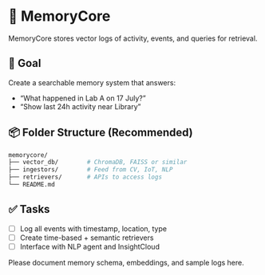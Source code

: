 # 🧬 MemoryCore

MemoryCore stores vector logs of activity, events, and queries for retrieval.

## 🎯 Goal

Create a searchable memory system that answers:
- “What happened in Lab A on 17 July?”
- “Show last 24h activity near Library”

## 📦 Folder Structure (Recommended)

```bash
memorycore/
├── vector_db/        # ChromaDB, FAISS or similar
├── ingestors/        # Feed from CV, IoT, NLP
├── retrievers/       # APIs to access logs
└── README.md
```

## ✅ Tasks

- [ ] Log all events with timestamp, location, type
- [ ] Create time-based + semantic retrievers
- [ ] Interface with NLP agent and InsightCloud

Please document memory schema, embeddings, and sample logs here.